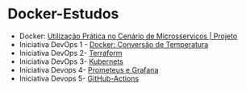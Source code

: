 # Docker-Estudos

* Docker: [Utilização Prática no Cenário de Microsserviços | Projeto]()
* Iniciativa DevOps 1 - [Docker: Conversão de Temperatura](https://github.com/mlopezlr/docker-projecs-studies/tree/main/Iniciativa%20DevOps) 
* Iniciativa DevOps 2- [Terraform]() 
* Iniciativa DevOps 3- [Kubernets]()
* Iniciativa Devops 4- [Prometeus e Grafana]()
* Iniciativa Devops 5- [ GitHub-Actions]()


